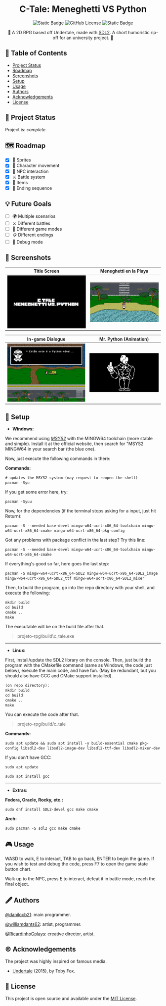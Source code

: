 <h1 align="center">C-Tale: Meneghetti VS Python</h1>
<p align="center">
  <img alt="Static Badge" src="https://img.shields.io/badge/COMPLETE-2ecc71?style=for-the-badge">
  <img alt="GitHub License" src="https://img.shields.io/github/license/danilocb21/projeto-rpg?style=for-the-badge&logo=github&color=purple">
  <img alt="Static Badge" src="https://img.shields.io/badge/Language-blue?style=for-the-badge&logo=c">
</p>
<p align="center">
🐍 A 2D RPG based off Undertale, made with <a href="https://wiki.libsdl.org/SDL2">SDL2</a>. A short humoristic rip-off for an university project. 🐍
</p>

## 👾 Table of Contents
- [Project Status](#project-status)
- [Roadmap](#roadmap)
- [Screenshots](#screenshots)
- [Setup](#setup)
- [Usage](#usage)
- [Authors](#authors)
- [Acknowledgements](#acknowledgements)
- [License](#license)

## 🔋 Project Status
Project is: _complete_.

## 🗺️ Roadmap
- [x] 🎨 Sprites
- [x] 🏃 Character movement
- [x] 💬 NPC interaction
- [x] ⚔️ Battle system
- [x] 🎒 Items
- [x] 🚩 Ending sequence
## 💡 Future Goals
- [ ] 🌍 Multiple scenarios
- [ ] ⚔️ Different battles
- [ ] 🚂 Different game modes
- [ ] 🪙 Different endings
- [ ] 👾 Debug mode

## 📸 Screenshots

| Title Screen | Meneghetti en la Playa |
|--------------|-------------------------|
| ![TITLE](assets/screenshots/title.png) | ![MENEGHETTI_EN_LA_PLAYA](assets/screenshots/meneghetti_en_la_playa.png) |

| In-game Dialogue | Mr. Python (Animation) |
|-----------------|------------------------|
| ![DIALOGUE](assets/screenshots/dialogue.png) | ![MR_PYTHON](assets/screenshots/mr_python.gif) |

## 💾 Setup
- __Windows:__

 We recommend using [_MSYS2_](http://msys2.org/) with the MINGW64 toolchain (more stable and simple). Install it at the official website, then search for "MSYS2 MINGW64 in your search bar (the blue one).

 Now, just execute the following commands in there:

__Commands:__

```
# updates the MSYS2 system (may request to reopen the shell)
pacman -Syu
```

If you get some error here, try:

```
pacman -Syuu
```

Now, for the dependencies (if the terminal stops asking for a input, just hit Return):

```
pacman -S --needed base-devel mingw-w64-ucrt-x86_64-toolchain mingw-w64-ucrt-x86_64-cmake mingw-w64-ucrt-x86_64-pkg-config
```

Got any problems with package conflict in the last step? Try this line:

```
pacman -S --needed base-devel mingw-w64-ucrt-x86_64-toolchain mingw-w64-ucrt-x86_64-cmake
```

If everything's good so far, here goes the last step:

```
pacman -S mingw-w64-ucrt-x86_64-SDL2 mingw-w64-ucrt-x86_64-SDL2_image mingw-w64-ucrt-x86_64-SDL2_ttf mingw-w64-ucrt-x86_64-SDL2_mixer
```

Then, to build the program, go into the repo directory with your shell, and execute the following:

```
mkdir build
cd build
cmake ..
make
```

The executable will be on the build file after that.

> projeto-rpg\build\c_tale.exe

<hr>

- __Linux:__

 First, install/update the SDL2 library on the console. Then, just build the program with the CMakefile command (same as Windows, the code just below), execute the main code, and have fun. (May be redundant, but you should also have GCC and CMake support installed).

 ```
(on repo directory):
mkdir build
cd build
cmake ..
make
```

You can execute the code after that.

> projeto-rpg/build/c_tale

__Commands:__

```
sudo apt update && sudo apt install -y build-essential cmake pkg-config libsdl2-dev libsdl2-image-dev libsdl2-ttf-dev libsdl2-mixer-dev
```

If you don't have GCC:

```
sudo apt update
```

```
sudo apt install gcc
```

<hr>

- __Extras:__

__Fedora, Oracle, Rocky, etc.:__

```
sudo dnf install SDL2-devel gcc make cmake
```

__Arch:__

```
sudo pacman -S sdl2 gcc make cmake
```

## 🎮 Usage
WASD to walk, E to interact, TAB to go back, ENTER to begin the game. If you wish to test and debug the code, press F7 to open the game state button chart.

Walk up to the NPC, press E to interact, defeat it in battle mode, reach the final object.

## 🖋️ Authors
[@danilocb21](https://github.com/danilocb21): main programmer.

[@williamdants62](https://github.com/williamdants62): artist, programmer.

[@RicardinhoGplays](https://github.com/RicardinhoGplays): creative director, artist.

## ©️ Acknowledgements
The project was highly inspired on famous media.
- [Undertale](https://undertale.com/) (2015), by Toby Fox.

## 📙 License
This project is open source and available under the [MIT License](./LICENSE).

